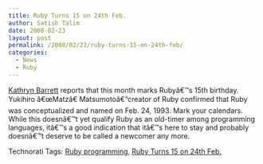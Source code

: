 ```yaml
---
title: Ruby Turns 15 on 24th Feb.
author: Satish Talim
date: 2008-02-23
layout: post
permalink: /2008/02/23/ruby-turns-15-on-24th-feb/
categories:
  - News
  - Ruby
---
```

<div>
  <p>
    <a href="http://www.oreillynet.com/fyi/blog/2008/02/ruby_turns_15_and_other_import.html">Kathryn Barrett</a> reports that this month marks Rubyâ€™s 15th birthday. Yukihiro â€œMatzâ€ Matsumotoâ€“creator of Ruby confirmed that Ruby was conceptualized and named on Feb. 24, 1993. Mark your calendars. While this doesnâ€™t yet qualify Ruby as an old-timer among programming languages, itâ€™s a good indication that itâ€™s here to stay and probably doesnâ€™t deserve to be called a newcomer any more.
  </p>
</div>

Technorati Tags: <a href="http://technorati.com/tag/Ruby+programming" rel="tag">Ruby programming</a>, <a href="http://technorati.com/tag/Ruby+Turns+15+on+24th+Feb." rel="tag">Ruby Turns 15 on 24th Feb.</a>
